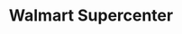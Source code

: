 ---
title: "Walmart Supercenter"
url: /round-rock/walmart-supercenter-east-palm-valley-boulevard/
shop: Supermarkt
---